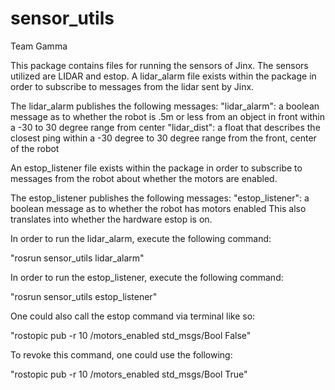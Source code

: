 # sensor_utils

Team Gamma

This package contains files for running the sensors of Jinx.
The sensors utilized are LIDAR and estop.
A lidar_alarm file exists within the package in order to subscribe to messages
from the lidar sent by Jinx.

The lidar_alarm publishes the following messages:
"lidar_alarm": a boolean message as to whether the robot is .5m or less from an object
in front within a -30 to 30 degree range from center
"lidar_dist": a float that describes the closest ping within a -30 degree to 30 degree
range from the front, center of the robot

An estop_listener file exists within the package in order to subscribe to messages
from the robot about whether the motors are enabled. 

The estop_listener publishes the following messages:
"estop_listener": a boolean message as to whether the robot has motors enabled
This also translates into whether the hardware estop is on.

In order to run the lidar_alarm, execute the following command:

"rosrun sensor_utils lidar_alarm"

In order to run the estop_listener, execute the following command:

"rosrun sensor_utils estop_listener"

One could also call the estop command via terminal like so:

"rostopic pub -r 10 /motors_enabled std_msgs/Bool False"

To revoke this command, one could use the following:

"rostopic pub -r 10 /motors_enabled std_msgs/Bool True"

